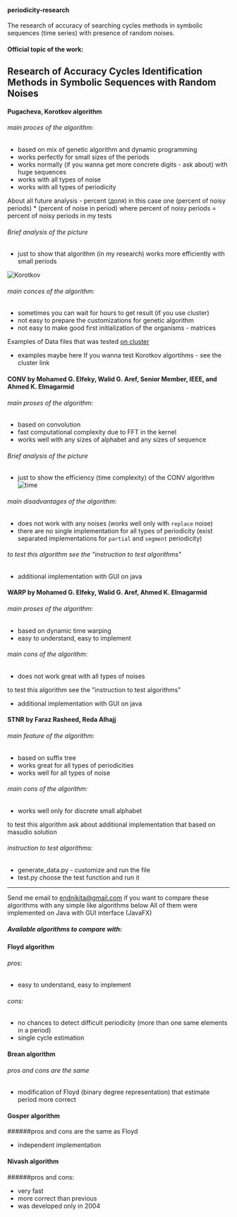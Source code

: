 #### periodicity-research
The research of accuracy of searching cycles methods in symbolic sequences (time series) with presence of random noises.

#### Official topic of the work:
## Research of Accuracy Cycles Identification Methods in Symbolic Sequences with Random Noises

#### Pugacheva, Korotkov algorithm
###### main proces of the algorithm:
- based on mix of genetic algorithm and dynamic programming 
- works perfectly for small sizes of the periods
- works normally (if you wanna get more concrete digits - ask about) with huge sequences 
- works with all types of noise
- works with all types of periodicity

About all future analysis - percent (доля) in this case one 
(percent of noisy periods) * (percent of noise in period) where
percent of noisy periods = percent of noisy periods in my tests
###### Brief analysis of the picture
- just to show that algorithm (in my research) works more efficiently with small periods
 
![Korotkov](http://i63.tinypic.com/2vdihsl.png)


###### main conces of the algorithm:
- sometimes you can wait for hours to get result (if you use cluster)
- not easy to prepare the customizations for genetic algorithm 
- not easy to make good first initialization of the organisms - matrices

Examples of Data files that was tested [on cluster](http://victoria.biengi.ac.ru/)
- examples maybe here 
If you wanna test Korotkov algortihms - see the cluster link

#### CONV by Mohamed G. Elfeky, Walid G. Aref, Senior Member, IEEE, and Ahmed K. Elmagarmid
###### main proses of the algorithm:
- based on convolution
- fast computational complexity due to FFT in the kernel 
- works well with any sizes of alphabet and any sizes of sequence

###### Brief analysis of the picture
- just to show the efficiency (time complexity) of the CONV algorithm 
![time](http://i65.tinypic.com/30c84cy.png)

###### main disadvantages of the algorithm:
- does not work with any noises (works well only with ``replace`` noise)
- there are no single implementation for all types of periodicity
 (exist separated implementations for ``partial`` and ``segment`` periodicity)

###### to test this algorithm see the "instruction to test algorithms"
- additional implementation with GUI on java

#### WARP by Mohamed G. Elfeky, Walid G. Aref, Ahmed K. Elmagarmid
###### main proses of the algorithm:
- based on dynamic time warping 
- easy to understand, easy to implement

###### main cons of the algorithm:
- does not work great with all types of noises

to test this algorithm see the "instruction to test algorithms"
- additional implementation with GUI on java

#### STNR by Faraz Rasheed, Reda Alhajj
###### main feature of the algorithm:
- based on suffix tree 
- works great for all types of periodicities
- works well for all types of noise

###### main cons of the algorithm:
- works well only for discrete small alphabet

to test this algorithm ask about additional implementation that based on masudio solution


###### instruction to test algorithms: 
- generate_data.py - customize and run the file
- test.py choose the test function and run it

_______________________________________________________________________________

Send me email to endnikita@gmail.com if you want to compare these algorithms with any simple like algorithms below 
All of them were implemented on Java with GUI interface (JavaFX)

##### Available algorithms to compare with:
#### Floyd algorithm
###### pros: 
- easy to understand, easy to implement
###### cons:
- no chances to detect difficult periodicity (more than one same elements in a period)
- single cycle estimation

#### Brean algorithm
###### pros and cons are the same 
- modification of Floyd (binary degree representation) that estimate period more correct

#### Gosper algorithm
######pros and cons are the same as Floyd
- independent implementation 

#### Nivash algorithm
######pros and cons:
- very fast 
- more correct than previous 
- was developed only in 2004
